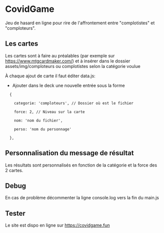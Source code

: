 # CovidGame

Jeu de hasard en ligne pour rire de l'affrontement entre "complotistes" et "comploteurs".


## Les cartes

Les cartes sont à faire au préalables (par exemple sur https://www.mtgcardmaker.com/) et à insérer dans le dossier assets/img/comploteurs ou complotistes selon la catégorie voulue

À chaque ajout de carte il faut éditer data.js:

- Ajouter dans le deck une nouvelle entrée sous la forme 
```  
  {
  
    categorie: 'comploteurs', // Dossier où est le fichier
  
    force: 2, // Niveau sur la carte
    
    nom: 'nom du fichier',
    
    perso: 'nom du personnage'
  
  },
```

## Personnalisation du message de résultat

Les résultats sont personnalisés en fonction de la catégorie et la force des 2 cartes.


## Debug

En cas de problème décommenter la ligne console.log vers la fin du main.js


## Tester

Le site est dispo en ligne sur https://covidgame.fun
